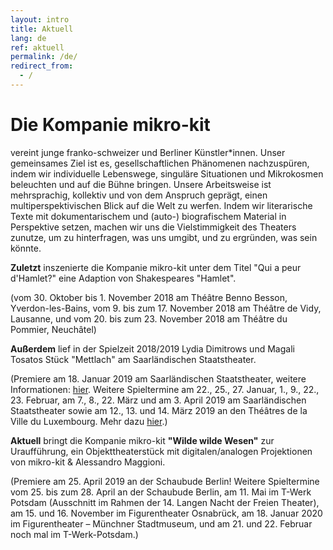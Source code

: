```yaml
---
layout: intro
title: Aktuell
lang: de
ref: aktuell
permalink: /de/
redirect_from:
  - /
---
```

# Die Kompanie mikro-kit
vereint junge franko-schweizer und Berliner Künstler*innen. Unser gemeinsames Ziel ist es, gesellschaftlichen Phänomenen nachzuspüren, indem wir individuelle Lebenswege, singuläre Situationen und Mikrokosmen beleuchten und auf die Bühne bringen. Unsere Arbeitsweise ist mehrsprachig, kollektiv und von dem Anspruch geprägt, einen multiperspektivischen Blick auf die Welt zu werfen. Indem wir literarische Texte mit dokumentarischem und (auto-) biografischem Material in Perspektive setzen, machen wir uns die Vielstimmigkeit des Theaters zunutze, um zu hinterfragen, was uns umgibt, und zu ergründen, was sein könnte.  

**Zuletzt** inszenierte die Kompanie mikro-kit unter dem Titel "Qui a peur d'Hamlet?" eine Adaption von Shakespeares "Hamlet".


(vom 30. Oktober bis 1. November 2018 am Théâtre Benno Besson, Yverdon-les-Bains, vom 9. bis zum 17. November 2018 am Théâtre de Vidy, Lausanne, und vom 20. bis zum 23. November 2018 am Théâtre du Pommier, Neuchâtel)

**Außerdem** lief in der Spielzeit 2018/2019 Lydia Dimitrows und Magali Tosatos Stück "Mettlach" am Saarländischen Staatstheater.


(Premiere am 18. Januar 2019 am Saarländischen Staatstheater, weitere Informationen: [hier](https://www.staatstheater.saarland/nc/stuecke/schauspiel/detail/mettlach/). Weitere Spieltermine am 22., 25., 27. Januar, 1., 9., 22., 23. Februar, am 7., 8., 22. März und am 3. April 2019 am Saarländischen Staatstheater sowie am 12., 13. und 14. März 2019 an den Théâtres de la Ville du Luxembourg. Mehr dazu [hier](http://www.theatres.lu/SAISON+2018_2019/Théatre_Théâtre+musical/_54+METTLACH-p-20003396.html).)

**Aktuell** bringt die Kompanie mikro-kit **"Wilde wilde Wesen"** zur Uraufführung, ein Objekttheaterstück mit digitalen/analogen Projektionen von mikro-kit & Alessandro Maggioni.


(Premiere am 25. April 2019 an der Schaubude Berlin! Weitere Spieltermine vom 25. bis zum 28. April an der Schaubude Berlin, am 11. Mai im T-Werk Potsdam (Ausschnitt im Rahmen der 14. Langen Nacht der Freien Theater), am 15. und 16. November im Figurentheater Osnabrück, am 18. Januar 2020 im Figurentheater – Münchner Stadtmuseum, und am 21. und 22. Februar noch mal im T-Werk-Potsdam.)

